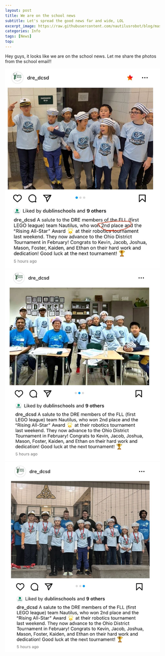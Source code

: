 ```yaml
---
layout: post
title: We are on the school news
subtitle: Let's spread the good news far and wide, LOL
excerpt_image: https://raw.githubusercontent.com/nautilusrobot/blog/master/assets/images/post_img/20251_16_post_3.JPG
categories: Info
tags: [News]
top: 
---
```


Hey guys, it looks like we are on the school news. Let me share the photos from the school email!!

![does this work4](https://raw.githubusercontent.com/nautilusrobot/blog/master/assets/images/post_img/20251_16_post_1.JPG)
![does this work4](https://raw.githubusercontent.com/nautilusrobot/blog/master/assets/images/post_img/20251_16_post_2.JPG)
![does this work4](https://raw.githubusercontent.com/nautilusrobot/blog/master/assets/images/post_img/20251_16_post_3.JPG)
